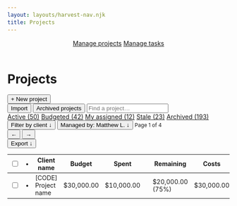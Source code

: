 ```yaml
---
layout: layouts/harvest-nav.njk
title: Projects
---
```


<header id="top-nav">
  <nav>
    <a href="#" class="is-active">Manage projects</a>
    <a href="/harvest-nav/tasks">Manage tasks</a>
  </nav>
</header>

<main>
  <div class="flex justify-space-between">
    <div class="flex">
      <h1>Projects</h1>
      <button class="button primary ml-8">+ New project</button>
    </div>
    <div class="flex">
      <button class="button">Import</button>
      <button class="button">Archived projects</button>
      <input class="input" type="text" placeholder="Find a project…">
    </div>
  </div>

  <div class="tabs mt-24 mb-16">
    <nav>
      <a href="#" class="is-active">Active (50)</a>
      <a href="#">Budgeted (42)</a>
      <a href="#">My assigned (12)</a>
      <a href="#">Stale (23)</a>
      <a href="#">Archived (193)</a>
    </nav>
  </div>

  <div class="flex justify-space-between">
    <div class="flex">
    </div>
    <div class="flex">
      <button class="button button-sm">Filter by client &darr;</button>
      <button class="button button-sm is-filtered"><span>Managed by:</span> Matthew L. &darr;</button>
      <small class="ml-8 mr-4">Page 1 of 4</small>
      <div class="button-group">
        <button class="button button-sm is-disabled">&larr;</button>
        <button class="button button-sm">&rarr;</button>
      </div>
      <button class="button button-sm">Export &darr;</button>
    </div>
  </div>

  <table border="0" class="table mt-24" cellpadding="0" cellspacing="0">
    <tbody>
      <tr>
        <th class="no-width"><input type="checkbox"></th>
        <th class="no-width">•</th>
        <th>Client name</th>
        <th class="no-width text-right">Budget</th>
        <th class="no-width text-right">Spent</th>
        <th class="no-width"></th>
        <th class="no-width text-right">Remaining</th>
        <th class="no-width text-right">Costs</th>
        <th class="no-width">Managers</th>
        <th class="no-width"></th>
      </tr>
    </tbody>
    <tbody>
      <tr>
        <td class="no-width"><input type="checkbox"></td>
        <td class="no-width">•</td>
        <td>
          [CODE] Project name
        </td>
        <td class="no-width text-right">$30,000.00</td>
        <td class="no-width text-right">$10,000.00</td>
        <td class="no-width"><div class="meter"></div></td>
        <td class="no-width text-right nowrap">$20,000.00 (75%)</td>
        <td class="no-width text-right">$30,000.00</td>
        <td class="no-width">
          <img src="/images/matthew-lettini-header.jpg" width="30" height="30" class="avatar">
        </td>
        <td class="no-width"><a href="/harvest-nav/project-analysis" class="button button-sm">•••</a></td>
      </tr>
    </tbody>
  </table>
</main>
